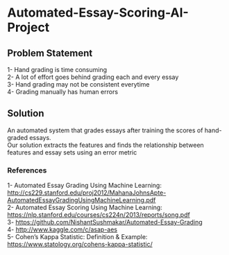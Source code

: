 # Automated-Essay-Scoring-AI-Project
## Problem Statement
1- Hand grading is time consuming  
2- A lot of effort goes behind grading each and every essay  
3- Hand grading may not be consistent everytime  
4- Grading manually has human errors
## Solution
An automated system that grades essays after training the scores of hand-graded essays.  
Our solution extracts the features and finds the relationship between features and essay sets using an error metric
### References 
1- Automated Essay Grading Using Machine Learning: http://cs229.stanford.edu/proj2012/MahanaJohnsApte-AutomatedEssayGradingUsingMachineLearning.pdf  
2- Automated Essay Scoring Using Machine Learning: https://nlp.stanford.edu/courses/cs224n/2013/reports/song.pdf   
3- https://github.com/NishantSushmakar/Automated-Essay-Grading  
4- http://www.kaggle.com/c/asap-aes  
5- Cohen’s Kappa Statistic: Definition & Example: https://www.statology.org/cohens-kappa-statistic/  
